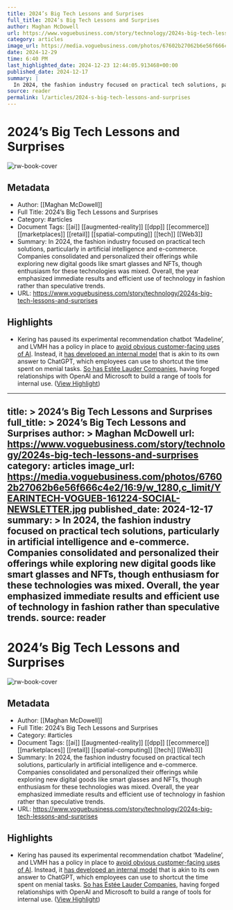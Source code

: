 ```yaml
---
title: 2024’s Big Tech Lessons and Surprises
full_title: 2024’s Big Tech Lessons and Surprises
author: Maghan McDowell
url: https://www.voguebusiness.com/story/technology/2024s-big-tech-lessons-and-surprises
category: articles
image_url: https://media.voguebusiness.com/photos/67602b27062b6e56f666c4e2/16:9/w_1280,c_limit/YEARINTECH-VOGUEB-161224-SOCIAL-NEWSLETTER.jpg
date: 2024-12-29
time: 6:40 PM
last_highlighted_date: 2024-12-23 12:44:05.913468+00:00
published_date: 2024-12-17
summary: |
  In 2024, the fashion industry focused on practical tech solutions, particularly in artificial intelligence and e-commerce. Companies consolidated and personalized their offerings while exploring new digital goods like smart glasses and NFTs, though enthusiasm for these technologies was mixed. Overall, the year emphasized immediate results and efficient use of technology in fashion rather than speculative trends.
source: reader
permalink: l/articles/2024-s-big-tech-lessons-and-surprises
---
```

# 2024’s Big Tech Lessons and Surprises

![rw-book-cover](https://media.voguebusiness.com/photos/67602b27062b6e56f666c4e2/16:9/w_1280,c_limit/YEARINTECH-VOGUEB-161224-SOCIAL-NEWSLETTER.jpg)

## Metadata
- Author: [[Maghan McDowell]]
- Full Title: 2024’s Big Tech Lessons and Surprises
- Category: #articles
- Document Tags: [[ai]] [[augmented-reality]] [[dpp]] [[ecommerce]] [[marketplaces]] [[retail]] [[spatial-computing]] [[tech]] [[Web3]] 
- Summary: In 2024, the fashion industry focused on practical tech solutions, particularly in artificial intelligence and e-commerce. Companies consolidated and personalized their offerings while exploring new digital goods like smart glasses and NFTs, though enthusiasm for these technologies was mixed. Overall, the year emphasized immediate results and efficient use of technology in fashion rather than speculative trends.
- URL: https://www.voguebusiness.com/story/technology/2024s-big-tech-lessons-and-surprises

## Highlights
- Kering has paused its experimental recommendation chatbot ‘Madeline’, and LVMH has a policy in place to [avoid obvious customer-facing uses of AI](https://www.voguebusiness.com/story/technology/inside-lvmhs-ai-factory). Instead, it [has developed an internal model](https://www.voguebusiness.com/story/companies/lvmhs-anish-melwani-on-the-innovations-to-pursue-and-avoid-for-luxury) that is akin to its own answer to ChatGPT, which employees can use to shortcut the time spent on menial tasks. [So has Estée Lauder Companies](https://www.voguebusiness.com/story/beauty/estee-lauder-companies-forms-ai-innovation-lab), having forged relationships with OpenAI and Microsoft to build a range of tools for internal use. ([View Highlight](https://read.readwise.io/read/01jfsrqjyamgtcvhjrk6wg8mjg))


---
title: >
  2024’s Big Tech Lessons and Surprises
full_title: >
  2024’s Big Tech Lessons and Surprises
author: >
  Maghan McDowell
url: https://www.voguebusiness.com/story/technology/2024s-big-tech-lessons-and-surprises
category: articles
image_url: https://media.voguebusiness.com/photos/67602b27062b6e56f666c4e2/16:9/w_1280,c_limit/YEARINTECH-VOGUEB-161224-SOCIAL-NEWSLETTER.jpg
published_date: 2024-12-17
summary: >
  In 2024, the fashion industry focused on practical tech solutions, particularly in artificial intelligence and e-commerce. Companies consolidated and personalized their offerings while exploring new digital goods like smart glasses and NFTs, though enthusiasm for these technologies was mixed. Overall, the year emphasized immediate results and efficient use of technology in fashion rather than speculative trends.
source: reader
---
# 2024’s Big Tech Lessons and Surprises

![rw-book-cover](https://media.voguebusiness.com/photos/67602b27062b6e56f666c4e2/16:9/w_1280,c_limit/YEARINTECH-VOGUEB-161224-SOCIAL-NEWSLETTER.jpg)

## Metadata
- Author: [[Maghan McDowell]]
- Full Title: 2024’s Big Tech Lessons and Surprises
- Category: #articles
- Document Tags: [[ai]] [[augmented-reality]] [[dpp]] [[ecommerce]] [[marketplaces]] [[retail]] [[spatial-computing]] [[tech]] [[Web3]] 
- Summary: In 2024, the fashion industry focused on practical tech solutions, particularly in artificial intelligence and e-commerce. Companies consolidated and personalized their offerings while exploring new digital goods like smart glasses and NFTs, though enthusiasm for these technologies was mixed. Overall, the year emphasized immediate results and efficient use of technology in fashion rather than speculative trends.
- URL: https://www.voguebusiness.com/story/technology/2024s-big-tech-lessons-and-surprises

## Highlights
- Kering has paused its experimental recommendation chatbot ‘Madeline’, and LVMH has a policy in place to [avoid obvious customer-facing uses of AI](https://www.voguebusiness.com/story/technology/inside-lvmhs-ai-factory). Instead, it [has developed an internal model](https://www.voguebusiness.com/story/companies/lvmhs-anish-melwani-on-the-innovations-to-pursue-and-avoid-for-luxury) that is akin to its own answer to ChatGPT, which employees can use to shortcut the time spent on menial tasks. [So has Estée Lauder Companies](https://www.voguebusiness.com/story/beauty/estee-lauder-companies-forms-ai-innovation-lab), having forged relationships with OpenAI and Microsoft to build a range of tools for internal use. ([View Highlight](https://read.readwise.io/read/01jfsrqjyamgtcvhjrk6wg8mjg))


